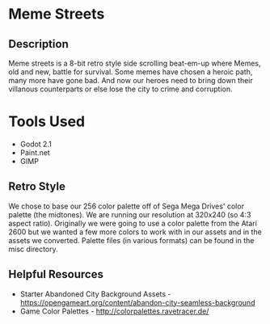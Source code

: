 # Meme Streets

## Description

Meme streets is a 8-bit retro style side scrolling beat-em-up where Memes, old and new, battle for survival. Some memes have chosen a heroic path, many more have gone bad. And now our heroes need to bring down their villanous counterparts or else lose the city to crime and corruption.

# Tools Used

* Godot 2.1
* Paint.net
* GIMP

## Retro Style

We chose to base our 256 color palette off of Sega Mega Drives' color palette (the midtones). We are running our resolution at 320x240 (so 4:3 aspect ratio). Originally we were going to use a color palette from the Atari 2600 but we wanted a few more colors to work with in our assets and in the assets we converted. Palette files (in various formats) can be found in the misc directory.

## Helpful Resources

* Starter Abandoned City Background Assets - https://opengameart.org/content/abandon-city-seamless-background
* Game Color Palettes - http://colorpalettes.ravetracer.de/
